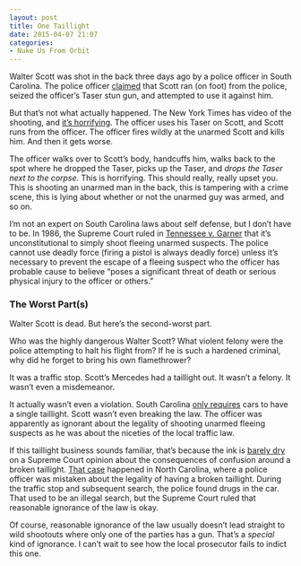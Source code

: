 ```yaml
---
layout: post
title: One Taillight
date: 2015-04-07 21:07
categories: 
- Nuke Us From Orbit
---
```


Walter Scott was shot in the back three days ago by a police officer in South Carolina. The police officer [claimed][1] that Scott ran (on foot) from the police, seized the officer’s Taser stun gun, and attempted to use it against him. 

But that’s not what actually happened. The New York Times has video of the shooting, and [it’s horrifying][2]. The officer uses his Taser on Scott, and Scott runs from the officer. The officer fires wildly at the unarmed Scott and kills him. And then it gets worse.

The officer walks over to Scott’s body, handcuffs him, walks back to the spot where he dropped the Taser, picks up the Taser, and *drops the Taser next to the corpse*. This is horrifying. This should really, really upset you. This is shooting an unarmed man in the back, this is tampering with a crime scene, this is lying about whether or not the unarmed guy was armed, and so on.

I’m not an expert on South Carolina laws about self defense, but I don’t have to be. In 1986, the Supreme Court ruled in [Tennessee v. Garner][3] that it’s unconstitutional to simply shoot fleeing unarmed suspects. The police cannot use deadly force (firing a pistol is always deadly force) unless it’s necessary to prevent the escape of a fleeing suspect who the officer has probable cause to believe “poses a significant threat of death or serious physical injury to the officer or others.”

### The Worst Part(s)

Walter Scott is dead. But here’s the second-worst part.

Who was the highly dangerous Walter Scott? What violent felony were the police attempting to halt his flight from? If he is such a hardened criminal, why did he forget to bring his own flamethrower?

It was a traffic stop. Scott’s Mercedes had a taillight out. It wasn’t a felony. It wasn’t even a misdemeanor. 

It actually wasn’t even a violation. South Carolina [only requires][4] cars to have a single taillight. Scott wasn’t even breaking the law. The officer was apparently as ignorant about the legality of shooting unarmed fleeing suspects as he was about the niceties of the local traffic law. 

If this taillight business sounds familiar, that’s because the ink is [barely dry][5] on a Supreme Court opinion about the consequences of confusion around a broken taillight. [That case][6] happened in North Carolina, where a police officer was mistaken about the legality of having a broken taillight. During the traffic stop and subsequent search, the police found drugs in the car. That used to be an illegal search, but the Supreme Court ruled that reasonable ignorance of the law is okay.

Of course, reasonable ignorance of the law usually doesn’t lead straight to wild shootouts where only one of the parties has a gun. That’s a *special* kind of ignorance. I can’t wait to see how the local prosecutor fails to indict this one.

[1]:	http://www.postandcourier.com/article/20150404/PC16/150409635
[2]:	http://www.nytimes.com/2015/04/08/us/south-carolina-officer-is-charged-with-murder-in-black-mans-death.html
[3]:	http://www.oyez.org/cases/1980-1989/1984/1984_83_1035
[4]:	http://law.justia.com/codes/south-carolina/2012/title-56/chapter-5/section-56-5-4730
[5]:	http://blog.ipsaloquitur.org/post/ignorance-of-the-law/
[6]:	http://www.npr.org/2014/12/15/370995815/supreme-court-rules-traffic-stop-ok-despite-misunderstanding-of-law